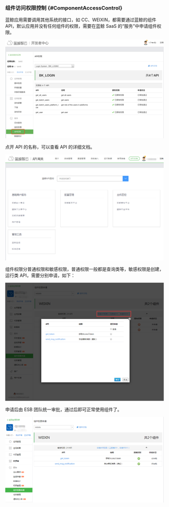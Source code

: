 ### 组件访问权限控制 {#ComponentAccessControl}

蓝鲸应用需要调用其他系统的接口，如 CC、WEIXIN，都需要通过蓝鲸的组件 API，默认应用并没有任何组件的权限，需要在蓝鲸 SaaS 的“服务”中申请组件权限。

![](../assets/image037.png)

点开 API 的名称，可以查看 API 的详细文档。

![](../assets/image038.png)

组件权限分普通权限和敏感权限，普通权限一般都是查询类等，敏感权限是创建，运行类 API，需要分别申请，如下：

![](../assets/image039.png)

申请后由 ESB 团队统一审批，通过后即可正常使用组件了。

![](../assets/image040.png)
